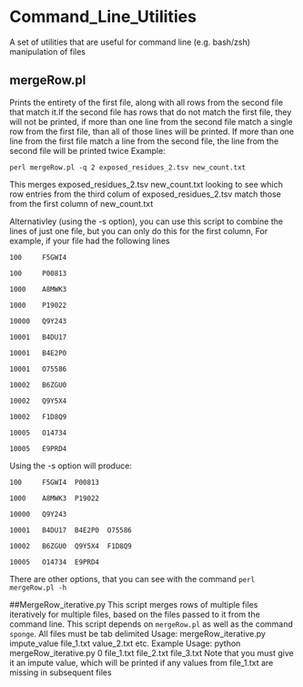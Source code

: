 # Command_Line_Utilities
A set of utilities that are useful for command line (e.g. bash/zsh) manipulation of files

## mergeRow.pl

Prints the entirety of the first file, along with all rows from the second file that match it.If the second file has rows that do not match the first file,
they will not be printed, if more than one line from the second file match a single row from the first file, than all of those lines will be printed. If more than
one line from the first file match a line from the second file, the line from the second file will be printed twice
Example:
    
    perl mergeRow.pl -q 2 exposed_residues_2.tsv new_count.txt

This merges exposed_residues_2.tsv new_count.txt looking to see which row entries from the third colum of exposed_residues_2.tsv match those from the first
column of new_count.txt

Alternativley (using the -s option), you can use this script to combine the lines of just one file, but you can only do this for the first column, For example, if your file had the following lines

    100     F5GWI4

    100     P00813

    1000    A8MWK3

    1000    P19022

    10000   Q9Y243

    10001   B4DU17

    10001   B4E2P0

    10001   O75586

    10002   B6ZGU0

    10002   Q9Y5X4

    10002   F1D8Q9

    10005   O14734

    10005   E9PRD4

Using the -s option will produce:

    100     F5GWI4  P00813

    1000    A8MWK3  P19022

    10000   Q9Y243

    10001   B4DU17  B4E2P0  O75586

    10002   B6ZGU0  Q9Y5X4  F1D8Q9

    10005   O14734  E9PRD4
    
There are other options, that you can see with the command `perl mergeRow.pl -h`

##MergeRow_iterative.py
This script merges rows of multiple files iteratively for multiple files, based on the files passed to it from the command line. 
This script depends on `mergeRow.pl` as well as the command `sponge`. All files must be tab delimited
Usage:
    mergeRow_iterative.py impute_value file_1.txt value_2.txt etc.
Example Usage:
    python mergeRow_iterative.py 0 file_1.txt file_2.txt file_3.txt
Note that you must give it an impute value, which will be printed if any values from file_1.txt are missing in subsequent files
    

